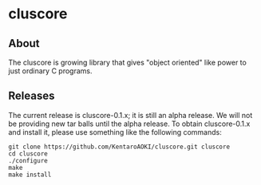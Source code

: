 # cluscore

## About

The cluscore is growing library that gives "object oriented" like power to just ordinary C programs. 

## Releases

The current release is cluscore-0.1.x; it is still an alpha release. We will not be providing new tar balls until the alpha release. To obtain cluscore-0.1.x and install it, please use something like the following commands: 

    git clone https://github.com/KentaroAOKI/cluscore.git cluscore
    cd cluscore
    ./configure
    make
    make install

